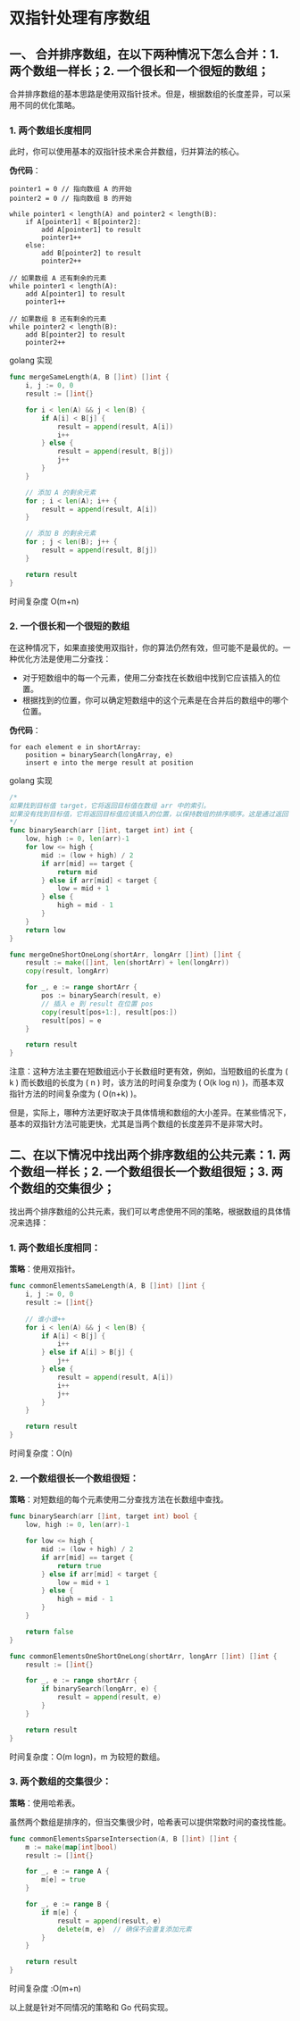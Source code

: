 # 双指针处理有序数组

## 一、 合并排序数组，在以下两种情况下怎么合并：1. 两个数组一样长；2. 一个很长和一个很短的数组；

合并排序数组的基本思路是使用双指针技术。但是，根据数组的长度差异，可以采用不同的优化策略。

### 1. 两个数组长度相同

此时，你可以使用基本的双指针技术来合并数组，归并算法的核心。

**伪代码**：
```
pointer1 = 0 // 指向数组 A 的开始
pointer2 = 0 // 指向数组 B 的开始

while pointer1 < length(A) and pointer2 < length(B):
    if A[pointer1] < B[pointer2]:
        add A[pointer1] to result
        pointer1++
    else:
        add B[pointer2] to result
        pointer2++

// 如果数组 A 还有剩余的元素
while pointer1 < length(A):
    add A[pointer1] to result
    pointer1++

// 如果数组 B 还有剩余的元素
while pointer2 < length(B):
    add B[pointer2] to result
    pointer2++
```

golang 实现

```go
func mergeSameLength(A, B []int) []int {
    i, j := 0, 0
    result := []int{}

    for i < len(A) && j < len(B) {
        if A[i] < B[j] {
            result = append(result, A[i])
            i++
        } else {
            result = append(result, B[j])
            j++
        }
    }

    // 添加 A 的剩余元素
    for ; i < len(A); i++ {
        result = append(result, A[i])
    }

    // 添加 B 的剩余元素
    for ; j < len(B); j++ {
        result = append(result, B[j])
    }

    return result
}

```

时间复杂度 O(m+n)

### 2. 一个很长和一个很短的数组

在这种情况下，如果直接使用双指针，你的算法仍然有效，但可能不是最优的。一种优化方法是使用二分查找：

- 对于短数组中的每一个元素，使用二分查找在长数组中找到它应该插入的位置。
- 根据找到的位置，你可以确定短数组中的这个元素是在合并后的数组中的哪个位置。

**伪代码**：
```
for each element e in shortArray:
    position = binarySearch(longArray, e)
    insert e into the merge result at position
```

golang 实现

```go
/*
如果找到目标值 target，它将返回目标值在数组 arr 中的索引。
如果没有找到目标值，它将返回目标值应该插入的位置，以保持数组的排序顺序。这是通过返回 low 实现的。
*/
func binarySearch(arr []int, target int) int {
    low, high := 0, len(arr)-1
    for low <= high {
        mid := (low + high) / 2
        if arr[mid] == target {
            return mid
        } else if arr[mid] < target {
            low = mid + 1
        } else {
            high = mid - 1
        }
    }
    return low
}

func mergeOneShortOneLong(shortArr, longArr []int) []int {
    result := make([]int, len(shortArr) + len(longArr))
    copy(result, longArr)

    for _, e := range shortArr {
        pos := binarySearch(result, e)
        // 插入 e 到 result 在位置 pos
        copy(result[pos+1:], result[pos:])
        result[pos] = e
    }

    return result
}

```

注意：这种方法主要在短数组远小于长数组时更有效，例如，当短数组的长度为 \( k \) 而长数组的长度为 \( n \) 时，该方法的时间复杂度为 \( O(k log n) \)，而基本双指针方法的时间复杂度为 \( O(n+k) \)。

但是，实际上，哪种方法更好取决于具体情境和数组的大小差异。在某些情况下，基本的双指针方法可能更快，尤其是当两个数组的长度差异不是非常大时。

## 二、在以下情况中找出两个排序数组的公共元素：1. 两个数组一样长；2. 一个数组很长一个数组很短；3. 两个数组的交集很少；

找出两个排序数组的公共元素，我们可以考虑使用不同的策略，根据数组的具体情况来选择：

### 1. 两个数组长度相同：

**策略**：使用双指针。

```go
func commonElementsSameLength(A, B []int) []int {
    i, j := 0, 0
    result := []int{}
		
  	// 谁小谁++
    for i < len(A) && j < len(B) {
        if A[i] < B[j] {
            i++
        } else if A[i] > B[j] {
            j++
        } else {
            result = append(result, A[i])
            i++
            j++
        }
    }

    return result
}
```

时间复杂度：O(n)

### 2. 一个数组很长一个数组很短：

**策略**：对短数组的每个元素使用二分查找方法在长数组中查找。

```go
func binarySearch(arr []int, target int) bool {
    low, high := 0, len(arr)-1

    for low <= high {
        mid := (low + high) / 2
        if arr[mid] == target {
            return true
        } else if arr[mid] < target {
            low = mid + 1
        } else {
            high = mid - 1
        }
    }

    return false
}

func commonElementsOneShortOneLong(shortArr, longArr []int) []int {
    result := []int{}

    for _, e := range shortArr {
        if binarySearch(longArr, e) {
            result = append(result, e)
        }
    }

    return result
}
```

时间复杂度：O(m logn)，m 为较短的数组。

### 3. 两个数组的交集很少：

**策略**：使用哈希表。

虽然两个数组是排序的，但当交集很少时，哈希表可以提供常数时间的查找性能。

```go
func commonElementsSparseIntersection(A, B []int) []int {
    m := make(map[int]bool)
    result := []int{}

    for _, e := range A {
        m[e] = true
    }

    for _, e := range B {
        if m[e] {
            result = append(result, e)
            delete(m, e)  // 确保不会重复添加元素
        }
    }

    return result
}
```

时间复杂度 :O(m+n)

以上就是针对不同情况的策略和 Go 代码实现。